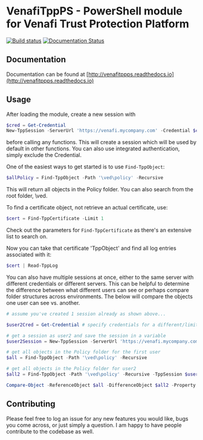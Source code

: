 # VenafiTppPS - PowerShell module for Venafi Trust Protection Platform

[![Build status](https://gd-barron.visualstudio.com/VenafiTppPS/_apis/build/status/VenafiTppPS)](https://dev.azure.com/gd-barron/VenafiTppPS/_build/latest?definitionId=1)
[![Documentation Status](https://readthedocs.org/projects/venafitppps/badge/?version=latest)](https://venafitppps.readthedocs.io/en/latest/?badge=latest)

## Documentation
Documentation can be found at [http://venafitppps.readthedocs.io](http://venafitppps.readthedocs.io)

## Usage
After loading the module, create a new session with

```powershell
$cred = Get-Credential
New-TppSession -ServerUrl 'https://venafi.mycompany.com' -Credential $cred
```

before calling any functions.  This will create a session which will be used by default in other functions.
You can also use integrated authentication, simply exclude the Credential.

One of the easiest ways to get started is to use `Find-TppObject`:

```powershell
$allPolicy = Find-TppObject -Path '\ved\policy' -Recursive
```

This will return all objects in the Policy folder.  You can also search from the root folder, \ved.

To find a certificate object, not retrieve an actual certificate, use:
```powershell
$cert = Find-TppCertificate -Limit 1
```

Check out the parameters for `Find-TppCertificate` as there's an extensive list to search on.

Now you can take that certificate 'TppObject' and find all log entries associated with it:

```powershell
$cert | Read-TppLog
```

You can also have multiple sessions at once, either to the same server with different credentials or different servers.
This can be helpful to determine the difference between what different users can see or perhaps compare folder structures across environments.  The below will compare the objects one user can see vs. another.

```powershell
# assume you've created 1 session already as shown above...

$user2Cred = Get-Credential # specify credentials for a different/limited user

# get a session as user2 and save the session in a variable
$user2Session = New-TppSession -ServerUrl 'https://venafi.mycompany.com' -Credential $user2Cred -PassThru

# get all objects in the Policy folder for the first user
$all = Find-TppObject -Path '\ved\policy' -Recursive

# get all objects in the Policy folder for user2
$all2 = Find-TppObject -Path '\ved\policy' -Recursive -TppSession $user2Session

Compare-Object -ReferenceObject $all -DifferenceObject $all2 -Property Path
```

## Contributing
Please feel free to log an issue for any new features you would like, bugs you come across, or just simply a question.  I am happy to have people contribute to the codebase as well.
